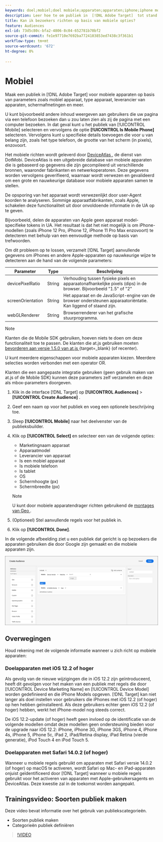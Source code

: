 ```yaml
---
keywords: doel;mobiel;doel mobiele;apparaten;apparaten;iphone;iphone modellen;apparatenatlas;display breedte;display breedte;display hoogte;type apparaat;displayheight;phone;tablet;device model
description: Leer hoe te om publiek in  [!DNL Adobe Target]  tot stand te brengen om mobiele apparaten te richten.
title: Kan ik bezoekers richten op basis van mobiele opties?
feature: Audiences
exl-id: 73d5c80c-bfa2-4806-8c04-652781b70bf2
source-git-commit: fe1e97710e7692ba7724103853ed7438c3f361b1
workflow-type: tm+mt
source-wordcount: '672'
ht-degree: 0%

---
```


# Mobiel

Maak een publiek in [!DNL Adobe Target] voor mobiele apparaten op basis van parameters zoals mobiel apparaat, type apparaat, leverancier van apparaten, schermafmetingen en meer.

U kunt bijvoorbeeld andere inhoud weergeven aan gebruikers die uw pagina via een telefoon bezoeken dan u zou laten zien als zij de pagina met een computer bezoeken. In dat geval kunt u het publiek van [!UICONTROL Mobile] selecteren en vervolgens de optie **[!UICONTROL Is Mobile Phone]** selecteren. Vervolgens kunt u specifieke details toevoegen die voor u van belang zijn, zoals het type telefoon, de grootte van het scherm (in pixels), enzovoort.

Het mobiele richten wordt geleverd door [&#x200B; DeviceAtlas &#x200B;](https://deviceatlas.com/device-data/user-agent-tester), de dienst van DotMobi. DeviceAtlas is een uitgebreide database van mobiele apparaten die is gebaseerd op gegevens die zijn gecompileerd uit verschillende bronnen, waaronder fabrikanten en netwerkoperatoren. Deze gegevens worden vervolgens geverifieerd, waarnaar wordt verwezen en gevalideerd om een grote en nauwkeurige database voor mobiele apparaten samen te stellen.

De opsporing van het apparaat wordt verwezenlijkt door user-Agent koorden te analyseren. Sommige apparaatfabrikanten, zoals Apple, schakelen deze functionaliteit uit door onvoldoende informatie in de UA op te geven.

Bijvoorbeeld, delen de apparaten van Apple geen apparaat model-specifieke tokens in UA. Het resultaat is dat het niet mogelijk is om iPhone-modellen (zoals iPhone 12 Pro, iPhone 12, iPhone 11 Pro Max enzovoort) te detecteren met behulp van een eenvoudige methode op basis van trefwoorden.

Om dit probleem op te lossen, verzamelt [!DNL Target] aanvullende gegevens om iPhones en andere Apple-apparaten op nauwkeurige wijze te detecteren aan de hand van de volgende parameters:

| Parameter | Type | Beschrijving |
|--- |--- |--- |
| devicePixelRatio | String | Verhouding tussen fysieke pixels en apparaatonafhankelijke pixels (dips) in de browser. Bijvoorbeeld &quot;1.5&quot; of &quot;2&quot; |
| screenOrientation | String | Het apparaat en de JavaScript-engine van de browser ondersteunen apparaatoriëntatie. Kan liggend of staand zijn. |
| webGLRenderer | String | Browserrenderer van het grafische stuurprogramma. |

>[!NOTE]
>
>Klanten die de Mobile SDK gebruiken, hoeven niets te doen om deze functionaliteit toe te passen. De klanten die at.js gebruiken moeten [&#x200B; bevorderen aan versie 1.5.0 van at.js &#x200B;](https://experienceleague.adobe.com/docs/target-dev/developer/client-side/at-js-implementation/target-atjs-versions.html?lang=nl-NL){target=_blank} (of recenter).

U kunt meerdere eigenschappen voor mobiele apparaten kiezen. Meerdere selecties worden verbonden met een operator OR.

Klanten die een aangepaste integratie gebruiken (geen gebruik maken van at.js of de Mobile SDK) kunnen deze parameters zelf verzamelen en deze als mbox-parameters doorgeven.

1. Klik in de interface [!DNL Target] op **[!UICONTROL Audiences]** > **[!UICONTROL Create Audience]** .
1. Geef een naam op voor het publiek en voeg een optionele beschrijving toe.
1. Sleep **[!UICONTROL Mobile]** naar het deelvenster van de publieksbuilder.
1. Klik op **[!UICONTROL Select]** en selecteer een van de volgende opties:

   * Marketingnaam apparaat
   * Apparaatmodel
   * Leverancier van apparaat
   * Is een mobiel apparaat
   * Is mobiele telefoon
   * Is tablet
   * OS
   * Schermhoogte (px)
   * Schermbreedte (px)

   >[!NOTE]
   >
   >U kunt door mobiele apparatendrager richten gebruikend de [&#x200B; montages van Geo &#x200B;](/help/main/c-target/c-audiences/c-target-rules/geo.md#concept_5B4D99DE685348FB877929EE0F942670).

1. (Optioneel) Stel aanvullende regels voor het publiek in.
1. Klik op **[!UICONTROL Done]**.

In de volgende afbeelding ziet u een publiek dat gericht is op bezoekers die apparaten gebruiken die door Google zijn gemaakt en die mobiele apparaten zijn.

![&#x200B; mobiele apparaten van het Doel &#x200B;](assets/target_mobile.png)

## Overwegingen

Houd rekening met de volgende informatie wanneer u zich richt op mobiele apparaten:

### Doelapparaten met iOS 12.2 of hoger

Als gevolg van de nieuwe wijzigingen die in iOS 12.2 zijn geïntroduceerd, heeft dit gevolgen voor het maken van een publiek met regels die door [!UICONTROL Device Marketing Name] en [!UICONTROL Device Model] worden gedefinieerd en die iPhone Models opgeven. [!DNL Target] kan niet langer als doel instellen voor gebruikers die iPhones met iOS 12.2 (of hoger) op hen hebben geïnstalleerd. Als deze gebruikers echter geen iOS 12.2 (of hoger) hebben, werkt het iPhone-model nog steeds correct.

De iOS 12.2-update (of hoger) heeft geen invloed op de identificatie van de volgende modellen omdat deze modellen geen ondersteuning bieden voor de upgrade naar iOS 12.2: iPhone, iPhone 3G, iPhone 3GS, iPhone 4, iPhone 4s, iPhone 5, iPhone 5c, iPad 2, iPad/Retina display, iPad Retina (vierde generatie), iPod Touch 4 en iPod Touch 5.

### Doelapparaten met Safari 14.0.2 (of hoger)

Wanneer u mobiele regels gebruikt om apparaten met Safari versie 14.0.2 (of hoger) op macOS te activeren, wordt Safari op Mac- en iPad-apparaten onjuist geïdentificeerd door [!DNL Target] wanneer u mobiele regels gebruikt voor het activeren van apparaten met Apple-gebruikersagents en DeviceAtlas. Deze kwestie zal in de toekomst worden aangepakt.

## Trainingsvideo: Soorten publiek maken

Deze video bevat informatie over het gebruik van publiekscategorieën.

* Soorten publiek maken
* Categorieën publiek definiëren

>[!VIDEO](https://video.tv.adobe.com/v/17392)
